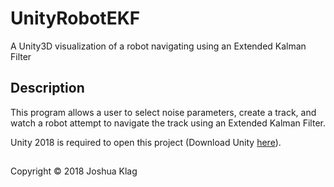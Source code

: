 # UnityRobotEKF
A Unity3D visualization of a robot navigating using an Extended Kalman Filter

## Description
This program allows a user to select noise parameters, create a track, and watch a robot attempt to navigate the track using an Extended Kalman Filter. 

Unity 2018 is required to open this project (Download Unity [here](https://unity3d.com/get-unity/download)).


##
Copyright © 2018 Joshua Klag
